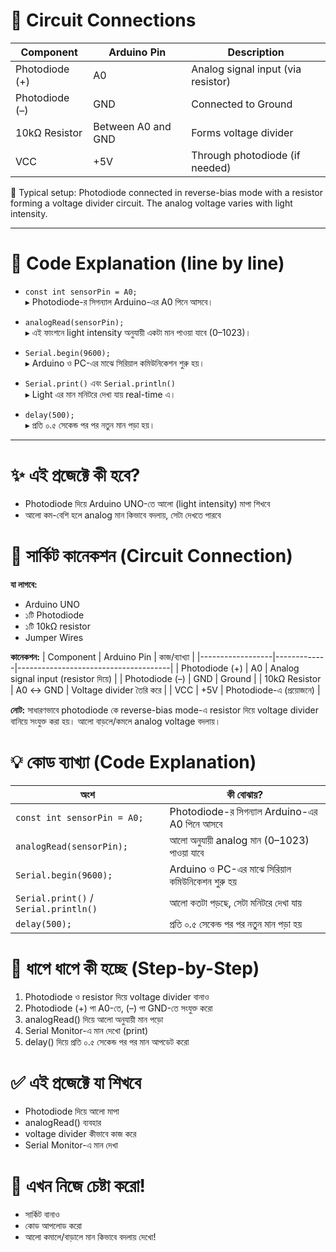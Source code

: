 # 🔌 Circuit Connections

| Component        | Arduino Pin | Description                          |
|------------------|-------------|--------------------------------------|
| Photodiode (+)   | A0          | Analog signal input (via resistor)   |
| Photodiode (–)   | GND         | Connected to Ground                  |
| 10kΩ Resistor    | Between A0 and GND | Forms voltage divider        |
| VCC              | +5V         | Through photodiode (if needed)       |

📌 Typical setup: Photodiode connected in reverse-bias mode with a resistor forming a voltage divider circuit. The analog voltage varies with light intensity.

---

# 🧠 Code Explanation (line by line)

- `const int sensorPin = A0;`  
  ▸ Photodiode-র সিগন্যাল Arduino-এর A0 পিনে আসবে।

- `analogRead(sensorPin);`  
  ▸ এই ফাংশনে light intensity অনুযায়ী একটা মান পাওয়া যাবে (0–1023)।

- `Serial.begin(9600);`  
  ▸ Arduino ও PC-এর মাঝে সিরিয়াল কমিউনিকেশন শুরু হয়।

- `Serial.print()` এবং `Serial.println()`  
  ▸ Light এর মান মনিটরে দেখা যায় real-time এ।

- `delay(500);`  
  ▸ প্রতি ০.৫ সেকেন্ড পর পর নতুন মান পড়া হয়।

---

✨ এই প্রজেক্টে কী হবে?
==========================
- Photodiode দিয়ে Arduino UNO-তে আলো (light intensity) মাপা শিখবে
- আলো কম-বেশি হলে analog মান কিভাবে বদলায়, সেটা দেখতে পারবে

🔌 সার্কিট কানেকশন (Circuit Connection)
==========================
**যা লাগবে:**
- Arduino UNO
- ১টি Photodiode
- ১টি 10kΩ resistor
- Jumper Wires

**কানেকশন:**
| Component        | Arduino Pin | কাজ/ব্যাখ্যা                         |
|------------------|-------------|--------------------------------------|
| Photodiode (+)   | A0          | Analog signal input (resistor দিয়ে)  |
| Photodiode (–)   | GND         | Ground                               |
| 10kΩ Resistor    | A0 ↔ GND    | Voltage divider তৈরি করে            |
| VCC              | +5V         | Photodiode-এ (প্রয়োজনে)             |

**নোট:** সাধারণভাবে photodiode কে reverse-bias mode-এ resistor দিয়ে voltage divider বানিয়ে সংযুক্ত করা হয়। আলো বাড়লে/কমলে analog voltage বদলায়।

💡 কোড ব্যাখ্যা (Code Explanation)
==========================

| অংশ | কী বোঝায়? |
|------|-----------|
| `const int sensorPin = A0;` | Photodiode-র সিগন্যাল Arduino-এর A0 পিনে আসবে |
| `analogRead(sensorPin);` | আলো অনুযায়ী analog মান (0–1023) পাওয়া যাবে |
| `Serial.begin(9600);` | Arduino ও PC-এর মাঝে সিরিয়াল কমিউনিকেশন শুরু হয় |
| `Serial.print()` / `Serial.println()` | আলো কতটা পড়ছে, সেটা মনিটরে দেখা যায় |
| `delay(500);` | প্রতি ০.৫ সেকেন্ড পর পর নতুন মান পড়া হয় |

📝 ধাপে ধাপে কী হচ্ছে (Step-by-Step)
==========================
1. Photodiode ও resistor দিয়ে voltage divider বানাও
2. Photodiode (+) পা A0-তে, (–) পা GND-তে সংযুক্ত করো
3. analogRead() দিয়ে আলো অনুযায়ী মান পড়ো
4. Serial Monitor-এ মান দেখো (print)
5. delay() দিয়ে প্রতি ০.৫ সেকেন্ড পর পর মান আপডেট করো

✅ এই প্রজেক্টে যা শিখবে
==========================
- Photodiode দিয়ে আলো মাপা
- analogRead() ব্যবহার
- voltage divider কীভাবে কাজ করে
- Serial Monitor-এ মান দেখা

🚦 এখন নিজে চেষ্টা করো!
==========================
- সার্কিট বানাও
- কোড আপলোড করো
- আলো কমালে/বাড়ালে মান কিভাবে বদলায় দেখো!


